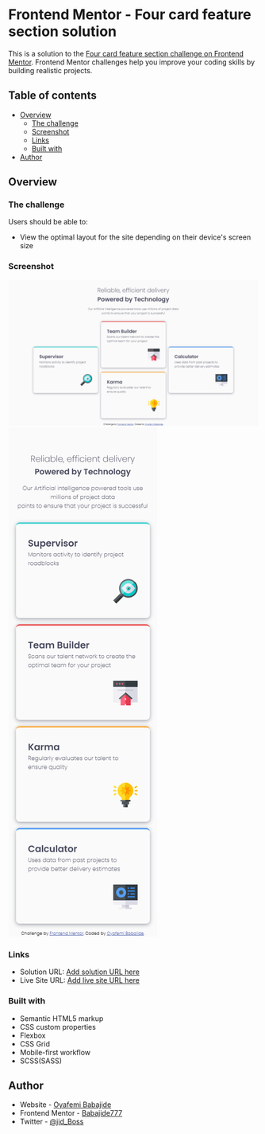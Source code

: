 # Frontend Mentor - Four card feature section solution

This is a solution to the [Four card feature section challenge on Frontend Mentor](https://www.frontendmentor.io/challenges/four-card-feature-section-weK1eFYK). Frontend Mentor challenges help you improve your coding skills by building realistic projects.

## Table of contents

- [Overview](#overview)
  - [The challenge](#the-challenge)
  - [Screenshot](#screenshot)
  - [Links](#links)
  - [Built with](#built-with)
- [Author](#author)

## Overview

### The challenge

Users should be able to:

- View the optimal layout for the site depending on their device's screen size

### Screenshot

![Web version](./images/web.png)
![Mobile version](./images/mobile.png)

### Links

- Solution URL: [Add solution URL here](https://github.com/Babajide777/four-card-feature-section)
- Live Site URL: [Add live site URL here](https://babajide777.github.io/four-card-feature-section/)

### Built with

- Semantic HTML5 markup
- CSS custom properties
- Flexbox
- CSS Grid
- Mobile-first workflow
- SCSS(SASS)

## Author

- Website - [Oyafemi Babajide](https://babajide-portfolio.netlify.app/)
- Frontend Mentor - [Babajide777](https://www.frontendmentor.io/profile/Babajide777)
- Twitter - [@jid_Boss](https://www.twitter.com/jid_Boss)
